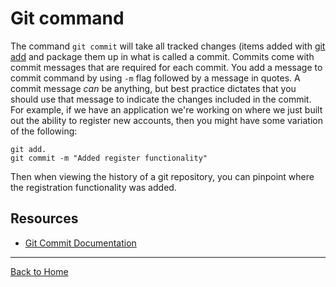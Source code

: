 # Git command
The command `git commit` will take all tracked changes (items added with [git add](./Add.me) and package them up in what is called a commit.
Commits come with commit messages that are required for each commit. You add a message to commit command by using `-m` flag followed by a message in quotes.
A commit message _can_ be anything, but best practice dictates that you should use that message to indicate the changes included in the commit.
For example, if we have an application we're working on where we just built out the ability to register new accounts, then you might have some variation of the following:
```
git add.
git commit -m "Added register functionality"
```
Then when viewing the history of a git repository, you can pinpoint where the registration functionality was added.
## Resources
- [Git Commit Documentation](https://git-scm.com/docs/git-commit)
---
[Back to Home](../README.md)